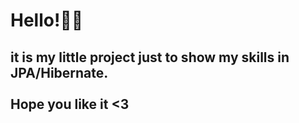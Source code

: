 <h1>Hello!👋🏿</h1> 
<h2>it is my little project just to show my skills in JPA/Hibernate.<br><br> Hope you like it <3</h2>